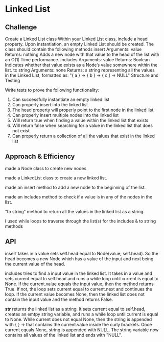 # Linked List

## Challenge
<!-- Description of the challenge -->
Create a Linked List class
Within your Linked List class, include a head property.
Upon instantiation, an empty Linked List should be created.
The class should contain the following methods
insert
Arguments: value
Returns: nothing
Adds a new node with that value to the head of the list with an O(1) Time performance.
includes
Arguments: value
Returns: Boolean
Indicates whether that value exists as a Node’s value somewhere within the list.
to string
Arguments: none
Returns: a string representing all the values in the Linked List, formatted as:
"{ a } -> { b } -> { c } -> NULL"
Structure and Testing

Write tests to prove the following functionality:

1. Can successfully instantiate an empty linked list
2. Can properly insert into the linked list
3. The head property will properly point to the first node in the linked list
4. Can properly insert multiple nodes into the linked list
5. Will return true when finding a value within the linked list that exists
6. Will return false when searching for a value in the linked list that does not exist
7. Can properly return a collection of all the values that exist in the linked list

## Approach & Efficiency
made a Node class to create new nodes.

made a LinkedList class to create a new linked list.

made an insert method to add a new node to the beginning of the list.

made an includes method to check if a value is in any of the nodes in the list.

 "to string" method to return all the values in the linked list as a string.

I used while loops to traverse through the list(s) for the includes & to string methods

## API
insert takes in a value sets self.head equal to Node(value, self.head). So the head becomes a new Node which has a value of the input and next being the current value of the head.

includes tries to find a input value in the linked list. It takes in a value and sets current equal to self.head and runs a while loop until current is equal to None. If the current.value equals the input value, then the method returns True. If not, the loop sets current equal to current.next and continues the loop. If the current value becomes None, then the linked list does not contain the input value and the method returns False.

__str__ returns the linked list as a string. It sets current equal to self.head, creates an emtpy string variable, and runs a while loop until current is equal to None. While current does not equal None, then the string is appended with { } -> that contains the current.value inside the curly brackets. Once current equals None, string is appended with NULL. The string variable now contains all values of the linked list and ends with "NULL".


